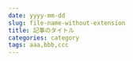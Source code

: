 ```yaml
---
date: yyyy-mm-dd
slug: file-name-without-extension
title: 記事のタイトル
categories: category
tags: aaa,bbb,ccc
---
```



<!--more-->



